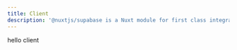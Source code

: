 ```yaml
---
title: Client
description: '@nuxtjs/supabase is a Nuxt module for first class integration with Supabase.'
---
```


hello client

